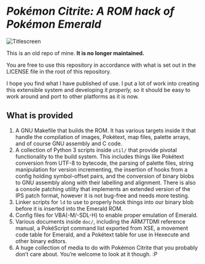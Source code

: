 # ___Pokémon Citrite: A ROM hack of Pokémon Emerald___

![Titlescreen](http://trinidad.cloud.securelateral.net/titlescreen.png)

This is an old repo of mine. __It is no longer maintained.__

You are free to use this repository in accordance with what is set out in the
LICENSE file in the root of this repository.

I hope you find what I have published of use. I put a lot of work into creating
this extensible system and developing it _properly,_ so it should be easy to
work around and port to other platforms as it is now.

## What is provided

1. A GNU Makefile that builds the ROM. It has various targets inside it that
   handle the compilation of images, Pokétext, map files, palette arrays, and
   of course GNU assembly and C code.
2. A collection of Python 3 scripts inside `util/` that provide pivotal
   functionality to the build system. This includes things like Pokétext
   conversion from UTF-8 to bytecode, the parsing of palette files, string
   manipulation for version incrementing, the insertion of hooks from a config
   holding symbol-offset pairs, and the conversion of binary blobs to GNU
   assembly along with their labelling and alignment. There is also a console
   patching utility that implements an extended version of the IPS patch
   format, however it is not bug-free and needs more testing.
3. Linker scripts for `ld` to use to properly hook things into our binary blob
   before it is inserted into the Emerald ROM.
4. Config files for VBA(-M/-SDL-H) to enable proper emulation of Emerald.
5. Various documents inside `doc/`, including the ARM7TDMI reference manual,
   a PokéScript command list exported from XSE, a movement code table for
   Emerald, and a Pokétext table for use in Hexecute and other binary editors.
6. A huge collection of media to do with Pokémon Citrite that you probably
   don’t care about. You’re welcome to look at it though. :P
